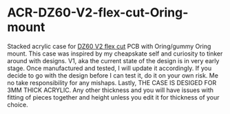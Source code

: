 # ACR-DZ60-V2-flex-cut-Oring-mount
Stacked acrylic case for [DZ60 V2 flex cut](https://kbdfans.com/products/dz60-60-pcb?variant=39766150316171) PCB with Oring/gummy Oring mount.
This case was inspired by my cheapskate self and curiosity to tinker around with designs.
V1, aka the current state of the design is in very early stage. Once manufactured and tested, I will update it accordingly.
If you decide to go with the design before I can test it, do it on your own risk. Me no take responsibility for any mishaps.
Lastly, THE CASE IS DESIGED FOR 3MM THICK ACRYLIC. Any other thickness and you will have issues with fitting of pieces together and height unless you edit it for thickness of your choice.
